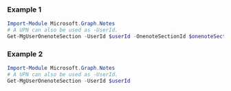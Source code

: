 ### Example 1
```powershell
Import-Module Microsoft.Graph.Notes
# A UPN can also be used as -UserId.
Get-MgUserOnenoteSection -UserId $userId -OnenoteSectionId $onenoteSectionId
```
### Example 2
```powershell
Import-Module Microsoft.Graph.Notes
# A UPN can also be used as -UserId.
Get-MgUserOnenoteSection -UserId $userId
```
